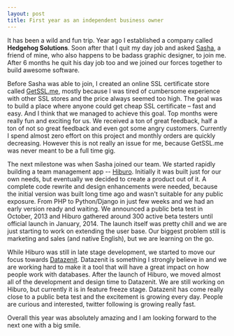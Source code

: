 ```yaml
---
layout: post
title: First year as an independent business owner
---
```

It has been a wild and fun trip. Year ago I established a company called **Hedgehog Solutions**. Soon after that I quit my day job and asked [Sasha](http://interruptingcow.lv), a friend of mine, who also happens to be badass graphic designer, to join me. After 6 months he quit his day job too and we joined our forces together to build awesome software.

Before Sasha was able to join, I created an online SSL certificate store called [GetSSL.me](https://getssl.me), mostly because I was tired of cumbersome experience with other SSL stores and the price always seemed too high. The goal was to build a place where anyone could get cheap SSL certificate – fast and easy. And I think that we managed to achieve this goal. Top months were really fun and exciting for us. We received a ton of great feedback, half a ton of not so great feedback and even got some angry customers. Currently I spend almost zero effort on this project and monthly orders are quickly decreasing. However this is not really an issue for me, because GetSSL.me was never meant to be a full time gig.

The next milestone was when Sasha joined our team. We started rapidly building a team management app -- [Hiburo](https://hiburo.com). Initially it was built just for our own needs, but eventually we decided to create a product out of it. A complete code rewrite and design enhancements were needed, because the initial version was built long time ago and wasn't suitable for any public exposure. From PHP to Python/Django in just few weeks and we had an early version ready and waiting. We announced a public beta test in October, 2013 and Hiburo gathered around 300 active beta testers until official launch in January, 2014. The launch itself was pretty chill and we are just starting to work on extending the user base. Our biggest problem still is marketing and sales (and native English), but we are learning on the go. 

While Hiburo was still in late stage development, we started to move our focus towards [Datazenit](http://datazenit.com). Datazenit is something I strongly believe in and we are working hard to make it a tool that will have a great impact on how people work with databases. After the launch of Hiburo, we moved almost all of the development and design time to Datazenit. We are still working on Hiburo, but currently it is in feature freeze stage. Datazenit has come really close to a public beta test and the excitement is growing every day. People are curious and interested, twitter following is growing really fast. 

Overall this year was absolutely amazing and I am looking forward to the next one with a big smile.
